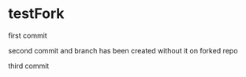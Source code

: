 # testFork


first commit

second commit and branch has been created without it on forked repo


third commit
